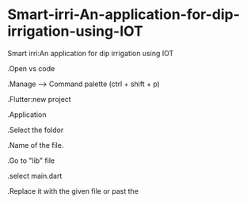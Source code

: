 # Smart-irri-An-application-for-dip-irrigation-using-IOT
Smart irri:An application for dip irrigation using IOT

.Open vs code

.Manage --> Command palette (ctrl + shift + p)

.Flutter:new project

.Application

.Select the foldor

.Name of the file.

.Go to "lib" file

.select main.dart

.Replace it with the given file or past the 
